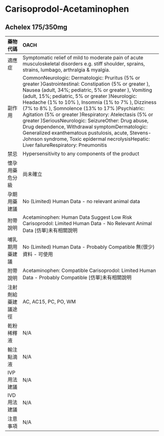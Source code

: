 # Carisoprodol-Acetaminophen

## Achelex 175/350mg

| 藥物代碼 | OACH |
| :--- | :--- |
| 適應症 | Symptomatic relief of mild to moderate pain of acute musculoskeletal disorders e.g. stiff shoulder, sprains, strains, lumbago, arthralgia & myalgia. |
| 副作用 | CommonNeurologic: Dermatologic: Pruritus \(5% or greater \)Gastrointestinal: Constipation \(5% or greater \), Nausea \(adult, 34%; pediatric, 5% or greater \), Vomiting \(adult, 15%; pediatric, 5% or greater \)Neurologic: Headache \(1% to 10% \), Insomnia \(1% to 7% \), Dizziness \(7% to 8% \), Somnolence \(13% to 17% \)Psychiatric: Agitation \(5% or greater \)Respiratory: Atelectasis \(5% or greater \)SeriousNeurologic: SeizureOther: Drug abuse, Drug dependence, Withdrawal symptomDermatologic: Generalized exanthematous pustulosis, acute, Stevens-Johnson syndrome, Toxic epidermal necrolysisHepatic: Liver failureRespiratory: Pneumonitis |
| 禁忌 | Hypersensitivity to any components of the product |
| 懷孕用藥危分級 | 尚未確立 |
| 孕期用藥建議 | No \(Limited\) Human Data - no relevant animal data |
| 附帶說明 | Acetaminophen: Human Data Suggest Low Risk Carisoprodol: Limited Human Data - No Relevant Animal Data \[仿單\]未有相關說明 |
| 哺乳期用藥建議 | No \(Limited\) Human Data - Probably Compatible 無\(很少\)資料 - 可使用 |
| 附帶說明 | Acetaminophen: Compatible Carisoprodol: Limited Human Data - Probably Compatible \[仿單\]未有相關說明 |
| 注射劑給藥建議途徑 | AC, AC15, PC, PO, WM |
| 乾粉稀釋液 | N/A |
| 輸注點滴液 | N/A |
| IVP 用法建議 | N/A |
| IVD 用法建議 | N/A |
| 注意事項 | N/A |

